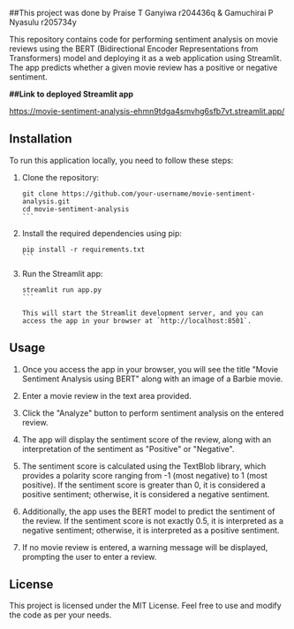 
##This project was done by Praise T Ganyiwa r204436q & Gamuchirai P Nyasulu r205734y


This repository contains code for performing sentiment analysis on movie reviews using the BERT (Bidirectional Encoder Representations from Transformers) model and deploying it as a web application using Streamlit. The app predicts whether a given movie review has a positive or negative sentiment.

**##Link to deployed Streamlit app**

https://movie-sentiment-analysis-ehmn9tdga4smvhg6sfb7vt.streamlit.app/

## Installation

To run this application locally, you need to follow these steps:

1. Clone the repository:

   `````shell
   git clone https://github.com/your-username/movie-sentiment-analysis.git
   cd movie-sentiment-analysis
   ```

2. Install the required dependencies using pip:

   ````shell
   pip install -r requirements.txt
   ```

3. Run the Streamlit app:

   ````shell
   streamlit run app.py
   ```

   This will start the Streamlit development server, and you can access the app in your browser at `http://localhost:8501`.

## Usage

1. Once you access the app in your browser, you will see the title "Movie Sentiment Analysis using BERT" along with an image of a Barbie movie.

2. Enter a movie review in the text area provided.

3. Click the "Analyze" button to perform sentiment analysis on the entered review.

4. The app will display the sentiment score of the review, along with an interpretation of the sentiment as "Positive" or "Negative".

5. The sentiment score is calculated using the TextBlob library, which provides a polarity score ranging from -1 (most negative) to 1 (most positive). If the sentiment score is greater than 0, it is considered a positive sentiment; otherwise, it is considered a negative sentiment.

6. Additionally, the app uses the BERT model to predict the sentiment of the review. If the sentiment score is not exactly 0.5, it is interpreted as a negative sentiment; otherwise, it is interpreted as a positive sentiment.

7. If no movie review is entered, a warning message will be displayed, prompting the user to enter a review.



## License

This project is licensed under the MIT License. Feel free to use and modify the code as per your needs.

